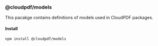 ### @cloudpdf/models

This pacakge contains definitions of models used in CloudPDF packages.

#### Install

```bash
npm install @cloudpdf/models
```
